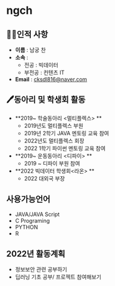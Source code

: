 # ngch

## 🧑‍🎓인적&nbsp;사항
- **이름** : 남궁 찬 <br>
- **소속** : <br>
  - 전공 : 빅데이터 <br>
  - 부전공 : 컨텐츠 IT <br>
- **Email** : cksdl816@naver.com



## 🖊동아리 및 학생회 활동
- **2019~ 학술동아리 <멀티플렉스> **
  - 2019년도 멀티플렉스 부원
  - 2019년 2학기 JAVA 멘토링 교육 참여
  - 2022년도 멀티플렉스 회장
  - 2022 1학기 파이썬 멘토링 교육 참여
- **2019~ 운동동아리 <디파이> **
  - 2019 ~ 디파이 부원 참여
- **2022 빅데이터 학생회<라온> **
  - 2022 대외국 부장

## 사용가능언어
- JAVA/JAVA Script
- C Programing
- PYTHON
- R
  
## 2022년 활동계획
- 정보보안 관련 공부하기
- 딥러닝 기초 공부/ 프로젝트 참여해보기



  



